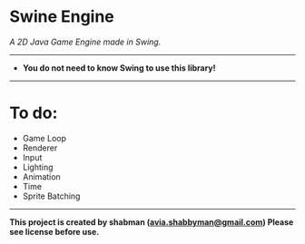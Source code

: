 # Swine Engine
*A 2D Java Game Engine made in Swing.*

----------------------------------------

- __You do not need to know Swing to use this library!__

----------------------------------------

# To do:

- Game Loop
- Renderer
- Input
- Lighting
- Animation
- Time
- Sprite Batching

----------------------------------------

**This project is created by shabman (avia.shabbyman@gmail.com) Please see license before use.**